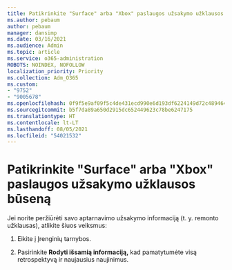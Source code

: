 ```yaml
---
title: Patikrinkite "Surface" arba "Xbox" paslaugos užsakymo užklausos būseną
ms.author: pebaum
author: pebaum
manager: dansimp
ms.date: 03/16/2021
ms.audience: Admin
ms.topic: article
ms.service: o365-administration
ROBOTS: NOINDEX, NOFOLLOW
localization_priority: Priority
ms.collection: Adm_O365
ms.custom:
- "9752"
- "9005678"
ms.openlocfilehash: 0f9f5e9af09f5c4de431ecd990e6d193df6224149d72c48946425824ad60dd23
ms.sourcegitcommit: b5f7da89a650d2915dc652449623c78be6247175
ms.translationtype: HT
ms.contentlocale: lt-LT
ms.lasthandoff: 08/05/2021
ms.locfileid: "54021532"
---
```

# <a name="check-the-status-of-a-service-order-request-for-surface-or-xbox"></a>Patikrinkite "Surface" arba "Xbox" paslaugos užsakymo užklausos būseną

Jei norite peržiūrėti savo aptarnavimo užsakymo informaciją (t. y. remonto užklausas), atlikite šiuos veiksmus:

1. Eikite į Įrenginių tarnybos.

1. Pasirinkite **Rodyti išsamią informaciją,** kad pamatytumėte visą retrospektyvą ir naujausius naujinimus.

